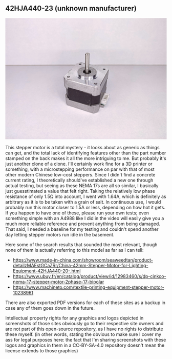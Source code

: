 ## 42HJA440-23 (unknown manufacturer)

![image of a stepper motor](https://github.com/ChronicMechatronic/Stepper-motor-benchmarking/blob/main/42HJA440-23/(10)%20GENERIC%2042HJA440-25.jpg)

This stepper motor is a total mystery - it looks about as generic as things can get, and the total lack of identifying features other than the part number stamped on the back makes it all the more intriguing to me. But probably it's just another clone of a clone. I'll certainly work fine for a 3D printer or something, with a microstepping performance on par with that of most other modern Chinese low-cost steppers. Since I didn't find a concrete current rating, I theoretically should've established a new one through actual testing, but seeing as these NEMA 17s are all so similar, I basically just guesstimated a value that felt right. Taking the relatively low phase resistance of only 1.5Ω into account, I went with 1.64A, which is definitely as arbitrary as it is to be taken with a grain of salt. In continuous use, I would probably run this motor closer to 1.5A or less, depending on how hot it gets. If you happen to have one of these, please run your own tests; even something simple with an A4988 like I did in the video will easily give you a much more reliable reference and prevent anything from being damaged. That said, I needed a baseline for my testing and couldn't spend another day letting stepper motors run idle in the basement.

Here some of the search results that sounded the most relevant, though none of them is actually referring to this model as far as I can tell:

 - https://www.made-in-china.com/showroom/seaweedtan/product-detailzMAEstGCaZRr/China-42mm-Stepper-Motor-for-Lighting-Equipment-42HJA440-20-.html
 - https://www.ubuy.fr/en/catalog/product/view/id/12983460/s/dp-cinkco-nema-17-stepper-motor-2phase-17-bipolar
 - https://www.machineto.com/textile-printing-equipment-stepper-motor-10238961

There are also exported PDF versions for each of these sites as a backup in case any of them goes down in the future.

Intellectual property rights for any graphics and logos depicted in screenshots of those sites obviously go to their respective site owners and are not part of this open-source repository, as I have no rights to distribute these myself. (in other words, stating the obvious to make sure I cover my ass for legal purposes here: the fact that I'm sharing screenshots with these logos and graphics in them in a CC-BY-SA-4.0 repository doesn't mean the license extends to those graphics)
